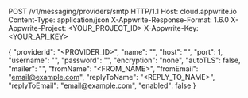 POST /v1/messaging/providers/smtp HTTP/1.1
Host: cloud.appwrite.io
Content-Type: application/json
X-Appwrite-Response-Format: 1.6.0
X-Appwrite-Project: &lt;YOUR_PROJECT_ID&gt;
X-Appwrite-Key: &lt;YOUR_API_KEY&gt;

{
  "providerId": "<PROVIDER_ID>",
  "name": "<NAME>",
  "host": "<HOST>",
  "port": 1,
  "username": "<USERNAME>",
  "password": "<PASSWORD>",
  "encryption": "none",
  "autoTLS": false,
  "mailer": "<MAILER>",
  "fromName": "<FROM_NAME>",
  "fromEmail": "email@example.com",
  "replyToName": "<REPLY_TO_NAME>",
  "replyToEmail": "email@example.com",
  "enabled": false
}
